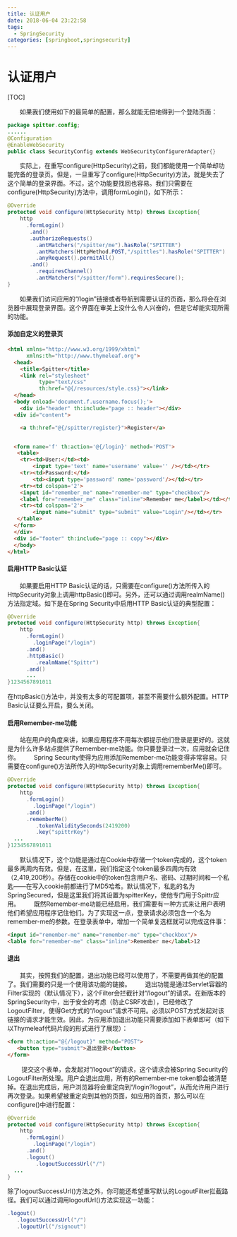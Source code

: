```yaml
---
title: 认证用户
date: 2018-06-04 23:22:58
tags: 
  - SpringSecurity
categories: [springboot,springsecurity]
---
```


# 认证用户

[TOC]

  如果我们使用如下的最简单的配置，那么就能无偿地得到一个登陆页面：

```java
package spitter.config;
......
@Configuration
@EnableWebSecurity
public class SecurityConfig extends WebSecurityConfigurerAdapter{}
```

  实际上，在重写configure(HttpSecurity)之前，我们都能使用一个简单却功能完备的登录页。但是，一旦重写了configure(HttpSecurity)方法，就是失去了这个简单的登录界面。不过，这个功能要找回也容易。我们只需要在configure(HttpSecurity)方法中，调用formLogin()，如下所示：

```java
@Override
protected void configure(HttpSecurity http) throws Exception{
    http
      .formLogin()
       .and()
       .authorizeRequests()
         .antMatchers("/spitter/me").hasRole("SPITTER")
         .antMatchers(HttpMethod.POST,"/spittles").hasRole("SPITTER")
         .anyRequest().permitAll()
       .and()
         .requiresChannel()
         .antMatchers("/spitter/form").requiresSecure();   
}
```

  如果我们访问应用的“/login”链接或者导航到需要认证的页面，那么将会在浏览器中展现登录界面。这个界面在审美上没什么令人兴奋的，但是它却能实现所需的功能。

#### 添加自定义的登录页

```html
<html xmlns="http://www.w3.org/1999/xhtml"
      xmlns:th="http://www.thymeleaf.org">
  <head>
    <title>Spitter</title>
    <link rel="stylesheet" 
          type="text/css" 
          th:href="@{/resources/style.css}"></link>
  </head>
  <body onload='document.f.username.focus();'>
    <div id="header" th:include="page :: header"></div>
  <div id="content">

    <a th:href="@{/spitter/register}">Register</a>


  <form name='f' th:action='@{/login}' method='POST'>
   <table>
    <tr><td>User:</td><td>
        <input type='text' name='username' value='' /></td></tr>
    <tr><td>Password:</td>
        <td><input type='password' name='password'/></td></tr>
    <tr><td colspan='2'>
    <input id="remember_me" name="remember-me" type="checkbox"/>
    <label for="remember_me" class="inline">Remember me</label></td></tr>
    <tr><td colspan='2'>
        <input name="submit" type="submit" value="Login"/></td></tr>
   </table>
  </form>
  </div>
  <div id="footer" th:include="page :: copy"></div>
  </body>
</html>
```

#### 启用HTTP Basic认证

  如果要启用HTTP Basic认证的话，只需要在configure()方法所传入的HttpSecurity对象上调用httpBasic()即可。另外，还可以通过调用realmName()方法指定域。如下是在Spring Security中启用HTTP Basic认证的典型配置：

```java
@Override
protected void configure(HttpSecurity http) throws Exception{
    http
      .formLogin()
        .loginPage("/login")
      .and()
      .httpBasic()
         .realmName("Spittr")
      .and()
      ...
}1234567891011
```

在httpBasic()方法中，并没有太多的可配置项，甚至不需要什么额外配置。HTTP Basic认证要么开启，要么关闭。

#### 启用Remember-me功能

  站在用户的角度来讲，如果应用程序不用每次都提示他们登录是更好的。这就是为什么许多站点提供了Remember-me功能。你只要登录过一次，应用就会记住你。 
  Spring Security使得为应用添加Remember-me功能变得非常容易。只需要在configure()方法所传入的HttpSecurity对象上调用rememberMe()即可。

```java
@Override
protected void configure(HttpSecurity http) throws Exception{
    http
      .formLogin()
        .loginPage("/login")
      .and()
      .rememberMe()
         .tokenValiditySeconds(2419200)
         .key("spittrKey")
  ...
}1234567891011
```

  默认情况下，这个功能是通过在Cookie中存储一个token完成的，这个token最多两周内有效。但是，在这里，我们指定这个token最多四周内有效（2,419,200秒）。存储在cookie中的token包含用户名、密码、过期时间和一个私匙——在写入cookie前都进行了MD5哈希。默认情况下，私匙的名为SpringSecured，但是这里我们将其设置为spitterKey，使他专门用于Spittr应用。 
  既然Remember-me功能已经启用，我们需要有一种方式来让用户表明他们希望应用程序记住他们。为了实现这一点，登录请求必须包含一个名为remember-me的参数。在登录表单中，增加一个简单复选框就可以完成这件事：

```html
<input id="remember-me" name="remember-me" type="checkbox"/>
<lable for="remember-me" class="inline">Remember me</label>12
```

#### 退出

  其实，按照我们的配置，退出功能已经可以使用了，不需要再做其他的配置了。我们需要的只是一个使用该功能的链接。 
  退出功能是通过Servlet容器的Filter实现的（默认情况下），这个Filter会拦截针对“/logout”的请求。在新版本的SpringSecurity中，出于安全的考虑（防止CSRF攻击），已经修改了LogoutFilter，使得Get方式的“/logout”请求不可用。必须以POST方式发起对该链接的请求才能生效。因此，为应用添加退出功能只需要添加如下表单即可（如下以Thymeleaf代码片段的形式进行了展现）：

```html
<form th:action="@{/logout}" method="POST">
   <button type="submit">退出登录</button>
</form>
```

   提交这个表单，会发起对“/logout”的请求，这个请求会被Spring Security的LogoutFilter所处理。用户会退出应用，所有的Remember-me token都会被清楚掉。在退出完成后，用户浏览器将会重定向到“/login?logout”，从而允许用户进行再次登录。如果希望被重定向到其他的页面，如应用的首页，那么可以在configure()中进行配置：

```java
@Override
protected void configure(HttpSecurity http) throws Exception{
    http
      .formLogin()
        .loginPage("/login")
      .and()
      .logout()
         .logoutSuccessUrl("/")
  ...
}
```

除了logoutSuccessUrl()方法之外，你可能还希望重写默认的LogoutFilter拦截路径。我们可以通过调用logoutUrl()方法实现这一功能：

```java
.logout()
   .logoutSuccessUrl("/")
   .logoutUrl("/signout")
```